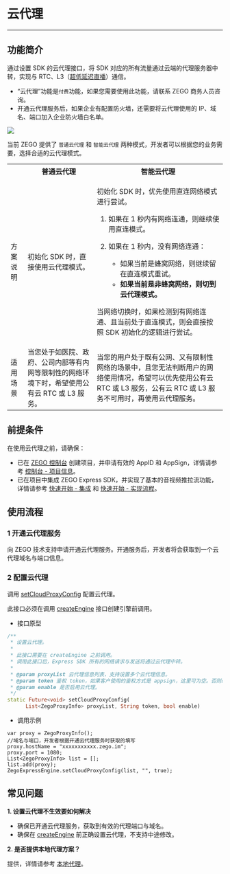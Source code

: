 # 云代理

- - -

## 功能简介

通过设置 SDK 的云代理接口，将 SDK 对应的所有流量通过云端的代理服务器中转，实现与 RTC、L3（[超低延迟直播](https://doc-zh.zego.im/article/10914)）通信。

<Warning title="注意">

- “云代理”功能是`付费`功能，如果您需要使用此功能，请联系 ZEGO 商务人员咨询。
- 开通云代理服务后，如果企业有配置防火墙，还需要将云代理使用的 IP、域名、端口加入企业防火墙白名单。
</Warning>

<Frame width="512" height="auto" caption="">
  <img src="https://doc-media.zego.im/sdk-doc/Pics/Express/Cloud_Proxy.png" />
</Frame>

当前 ZEGO 提供了 `普通云代理` 和 `智能云代理` 两种模式，开发者可以根据您的业务需要，选择合适的云代理模式。

<table>

<tbody><tr>
<th></th>
<th>普通云代理</th>
<th>智能云代理</th>
</tr>
<tr>
<td>方案说明</td>
<td>初始化 SDK 时，直接使用云代理模式。</td>
<td><p>初始化 SDK 时，优先使用直连网络模式进行尝试。</p><ol><li>如果在 1 秒内有网络连通，则继续使用直连模式。</li><li><p>如果在 1 秒内，没有网络连通：</p><ul><li>如果当前是蜂窝网络，则继续留在直连模式重试。</li><li><b>如果当前是非蜂窝网络，则切到云代理模式。</b></li></ul></li></ol><p>当网络切换时，如果检测到有网络连通、且当前处于直连模式，则会直接按照 SDK 初始化的逻辑进行尝试。</p></td>
</tr>
<tr>
<td>适用场景</td>
<td>当您处于如医院、政府、公司内部等有内网等限制性的网络环境下时，希望使用公有云 RTC 或 L3 服务。</td>
<td>当您的用户处于既有公网、又有限制性网络的场景中，且您无法判断用户的网络使用情况，希望可以优先使用公有云 RTC 或 L3 服务，公有云 RTC 或 L3 服务不可用时，再使用云代理服务。</td>
</tr>
</tbody></table>

## 前提条件

在使用云代理之前，请确保：
- 已在 [ZEGO 控制台](https://console.zego.im) 创建项目，并申请有效的 AppID 和 AppSign，详情请参考 [控制台 - 项目信息](/console/project-info)。
- 已在项目中集成 ZEGO Express SDK，并实现了基本的音视频推拉流功能，详情请参考 [快速开始 - 集成](https://doc-zh.zego.im/article/17151) 和 [快速开始 - 实现流程](https://doc-zh.zego.im/article/17184)。


## 使用流程

### 1 开通云代理服务

向 ZEGO 技术支持申请开通云代理服务。开通服务后，开发者将会获取到一个云代理域名与端口信息。

### 2 配置云代理

调用 [setCloudProxyConfig](https://doc-zh.zego.im/unique-api/express-video-sdk/zh/dart_flutter/zego_express_engine/ZegoExpressEngine/setCloudProxyConfig.html) 配置云代理。

<Warning title="注意">


此接口必须在调用 [createEngine](https://doc-zh.zego.im/unique-api/express-video-sdk/zh/dart_flutter/zego_express_engine/ZegoExpressEngine/createEngine.html) 接口创建引擎前调用。

</Warning>



- 接口原型

```dart
/**
 * 设置云代理。
 *
 * 此接口需要在 createEngine 之前调用。
 * 调用此接口后，Express SDK 所有的网络请求与发送将通过云代理中转。
 *
 * @param proxyList 云代理信息列表，支持设置多个云代理信息。
 * @param token 鉴权 token，如果客户使用的鉴权方式是 appsign，这里可为空。否则必须填入 token。
 * @param enable 是否启用云代理。
 */
static Future<void> setCloudProxyConfig(
      List<ZegoProxyInfo> proxyList, String token, bool enable)
```

- 调用示例

```dartr
var proxy = ZegoProxyInfo();
//域名与端口，开发者根据开通云代理服务时获取的填写
proxy.hostName = "xxxxxxxxxxx.zego.im";
proxy.port = 1080;
List<ZegoProxyInfo> list = [];
list.add(proxy);
ZegoExpressEngine.setCloudProxyConfig(list, "", true);
```

## 常见问题

**1. 设置云代理不生效要如何解决**
- 确保已开通云代理服务，获取到有效的代理端口与域名。
- 确保在 [createEngine](https://doc-zh.zego.im/unique-api/express-video-sdk/zh/dart_flutter/zego_express_engine/ZegoExpressEngine/createEngine.html) 前正确设置云代理，不支持中途修改。

**2. 是否提供本地代理方案？**

提供，详情请参考 [本地代理](/real-time-video-android-java/communication/local-proxy)。

<Content />

